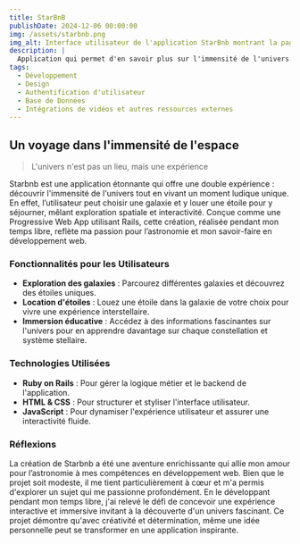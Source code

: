 ```yaml
---
title: StarBnB
publishDate: 2024-12-06 00:00:00
img: /assets/starbnb.png
img_alt: Interface utilisateur de l'application StarBnb montrant la page d'accueil
description: |
  Application qui permet d'en savoir plus sur l'immensité de l'univers
tags:
  - Développement
  - Design
  - Authentification d'utilisateur
  - Base de Données
  - Intégrations de vidéos et autres ressources externes
---
```


## Un voyage dans l'immensité de l'espace

> L'univers n'est pas un lieu, mais une expérience

Starbnb est une application étonnante qui offre une double expérience : découvrir l'immensité de l'univers tout en vivant un moment ludique unique. En effet, l’utilisateur peut choisir une galaxie et y louer une étoile pour y séjourner, mêlant exploration spatiale et interactivité. Conçue comme une Progressive Web App utilisant Rails, cette création, réalisée pendant mon temps libre, reflète ma passion pour l’astronomie et mon savoir-faire en développement web.

### Fonctionnalités pour les Utilisateurs

- **Exploration des galaxies** : Parcourez différentes galaxies et découvrez des étoiles uniques.
- **Location d'étoiles** : Louez une étoile dans la galaxie de votre choix pour vivre une expérience interstellaire.
- **Immersion éducative** : Accédez à des informations fascinantes sur l'univers pour en apprendre davantage sur chaque constellation et système stellaire.

### Technologies Utilisées

- **Ruby on Rails** : Pour gérer la logique métier et le backend de l'application.
- **HTML & CSS** : Pour structurer et styliser l'interface utilisateur.
- **JavaScript** : Pour dynamiser l'expérience utilisateur et assurer une interactivité fluide.


### Réflexions

La création de Starbnb a été une aventure enrichissante qui allie mon amour pour l’astronomie à mes compétences en développement web. Bien que le projet soit modeste, il me tient particulièrement à cœur et m'a permis d'explorer un sujet qui me passionne profondément. En le développant pendant mon temps libre, j'ai relevé le défi de concevoir une expérience interactive et immersive invitant à la découverte d'un univers fascinant. Ce projet démontre qu'avec créativité et détermination, même une idée personnelle peut se transformer en une application inspirante.